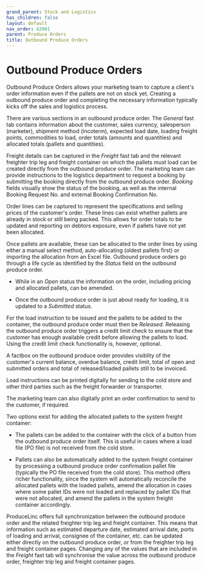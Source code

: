 ```yaml
---
grand_parent: Stock and Logistics
has_children: false
layout: default
nav_order: 42001
parent: Produce Orders
title: Outbound Produce Orders
---
```


# Outbound Produce Orders

Outbound Produce Orders allows your marketing team to capture a client's order information even if the pallets are not on stock yet. Creating a outbound produce order and completing the necessary information typically kicks off the sales and logistics process.

There are various sections in an outbound produce order. The _General_ fast tab contains information about the customer, sales currency, salesperson (marketer), shipment method (incoterm), expected load date, loading freight points, commodities to load, order totals (amounts and quantities) and allocated totals (pallets and quantities).

Freight details can be captured in the _Freight_ fast tab and the relevant freighter trip leg and freight container on which the pallets must load can be created directly from the outbound produce order.
The marketing team can provide instructions to the logistics department to request a booking by submitting the booking directly from the outbound produce order. _Booking_ fields visually show the status of the booking, as well as the internal Booking Request No. and external Booking Confirmation No.

Order lines can be captured to represent the specifications and selling prices of the customer's order. These lines can exist whether pallets are already in stock or still being packed. This allows for order totals to be updated and reporting on debtors exposure, even if pallets have not yet been allocated.

Once pallets are available, these can be allocated to the order lines by using either a manual select method, auto-allocating (oldest pallets first) or importing the allocation from an Excel file. 
Outbound produce orders go through a life cycle as identified by the _Status_ field on the outbound produce order.

- While in an _Open_ status the information on the order, including pricing and allocated pallets, can be amended.

- Once the outbound produce order is just about ready for loading, it is updated to a _Submitted_ status.

For the load instruction to be issued and the pallets to be added to the container, the outbound produce order must then be _Released_. Releasing the outbound produce order triggers a credit limit check to ensure that the customer has enough available credit before allowing the pallets to load. Using the credit limit check functionality is, however, optional.

A factbox on the outbound produce order provides visiblity of the customer's current balance, overdue balance, credit limit, total of open and submitted orders and total of released/loaded pallets still to be invoiced. 

Load instructions can be printed digitally for sending to the cold store and other third parties such as the freight forwarder or transporter.

The marketing team can also digitally print an order confirmation to send to the customer, if required.

Two options exist for adding the allocated pallets to the system freight container:

- The pallets can be added to the container with the click of a button from the outbound produce order itself. This is useful in cases where a load file (PO file) is not received from the cold store.

- Pallets can also be automatically added to the system freight container by processing a outbound produce order confirmation pallet file (typically the PO file received from the cold store). This method offers richer functionality, since the system will automatically reconcile the allocated pallets with the loaded pallets, amend the allocation in cases where some pallet IDs were not loaded and replaced by pallet IDs that were not allocated, and amend the pallets in the system freight container accordingly. 

ProduceLinc offers full synchronization between the outbound produce order and the related freighter trip leg and freight container. This means that information such as estimated departure date, estimated arrival date, ports of loading and arrival, consignee of the container, etc. can be updated either directly on the outbound produce order, or from the freighter trip leg and freight container pages. Changing any of the values that are included in the _Freight_ fast tab will synchronise the value across the outbound produce order, freighter trip leg and freight container pages.